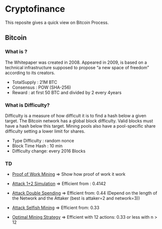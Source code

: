 # Cryptofinance
This reposite gives a quick view on Bitcoin Process.

## Bitcoin
### What is ?
The Whitepaper was created in 2008. Appeared in 2009, is based on 
a technical infrastructure supposed to propose “a new space of freedom” 
according to its creators.
- TotalSupply : 21M BTC
- Consensus : POW (SHA-256)
- Reward : at first 50 BTC and divided by 2 every 4years

### What is Difficulty?
Difficulty is a measure of how difficult it is to 
find a hash below a given target.
The Bitcoin network has a global block 
difficulty. Valid blocks must have a hash below 
this target. Mining pools also have a 
pool-specific share difficulty setting a lower 
limit for shares.
- Type Difficulty : random nonce
- Block Time Hash : 10 min
- Difficulty change: every 2016 Blocks

### TD
- [Proof of Work Mining](https://github.com/redek-zelton/Cryptofinance/tree/main/Proof%20of%20Work%20Mining) => Show how proof of work it work 

- [Attack 1+2 Simulation](https://github.com/redek-zelton/Cryptofinance/tree/main/Attack%201%2B2) => Efficient from : 0.4142

- [Attack Double Spending](https://github.com/redek-zelton/Cryptofinance/tree/main/Attack%20Double%20Spending) => Efficient from: 0.44 (Depend on the length of the Network and the Attaker (best is attaker=2 and network=3))

- [Attack Selfish Mining](https://github.com/redek-zelton/Cryptofinance/tree/main/Attack%20Selfish%20Mining) => Efficient from: 0.33

- [Optimal Mining Strategy](https://github.com/redek-zelton/Cryptofinance/tree/main/Méthode%20de%20Minage%20Optimal) => Efficient with 12 actions: 0.33 or less with n > 12
